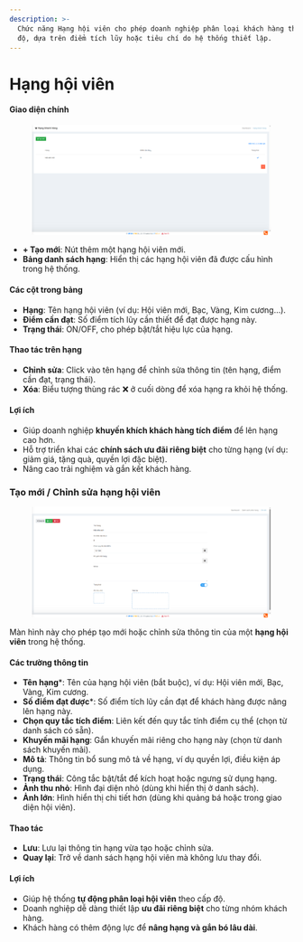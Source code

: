 ```yaml
---
description: >-
  Chức năng Hạng hội viên cho phép doanh nghiệp phân loại khách hàng theo cấp
  độ, dựa trên điểm tích lũy hoặc tiêu chí do hệ thống thiết lập.
---
```


# Hạng hội viên

#### Giao diện chính

<figure><img src="../.gitbook/assets/image (8).png" alt=""><figcaption></figcaption></figure>

* **+ Tạo mới**: Nút thêm một hạng hội viên mới.
* **Bảng danh sách hạng**: Hiển thị các hạng hội viên đã được cấu hình trong hệ thống.

#### Các cột trong bảng

* **Hạng**: Tên hạng hội viên (ví dụ: Hội viên mới, Bạc, Vàng, Kim cương…).
* **Điểm cần đạt**: Số điểm tích lũy cần thiết để đạt được hạng này.
* **Trạng thái**: ON/OFF, cho phép bật/tắt hiệu lực của hạng.

#### Thao tác trên hạng

* **Chỉnh sửa**: Click vào tên hạng để chỉnh sửa thông tin (tên hạng, điểm cần đạt, trạng thái).
* **Xóa**: Biểu tượng thùng rác ❌ ở cuối dòng để xóa hạng ra khỏi hệ thống.

#### Lợi ích

* Giúp doanh nghiệp **khuyến khích khách hàng tích điểm** để lên hạng cao hơn.
* Hỗ trợ triển khai các **chính sách ưu đãi riêng biệt** cho từng hạng (ví dụ: giảm giá, tặng quà, quyền lợi đặc biệt).
* Nâng cao trải nghiệm và gắn kết khách hàng.



### Tạo mới / Chỉnh sửa hạng hội viên

<figure><img src="../.gitbook/assets/image (1) (1).png" alt=""><figcaption></figcaption></figure>

Màn hình này cho phép tạo mới hoặc chỉnh sửa thông tin của một **hạng hội viên** trong hệ thống.

#### Các trường thông tin

* **Tên hạng**\*: Tên của hạng hội viên (bắt buộc), ví dụ: Hội viên mới, Bạc, Vàng, Kim cương.
* **Số điểm đạt được**\*: Số điểm tích lũy cần đạt để khách hàng được nâng lên hạng này.
* **Chọn quy tắc tích điểm**: Liên kết đến quy tắc tính điểm cụ thể (chọn từ danh sách có sẵn).
* **Khuyến mãi hạng**: Gắn khuyến mãi riêng cho hạng này (chọn từ danh sách khuyến mãi).
* **Mô tả**: Thông tin bổ sung mô tả về hạng, ví dụ quyền lợi, điều kiện áp dụng.
* **Trạng thái**: Công tắc bật/tắt để kích hoạt hoặc ngưng sử dụng hạng.
* **Ảnh thu nhỏ**: Hình đại diện nhỏ (dùng khi hiển thị ở danh sách).
* **Ảnh lớn**: Hình hiển thị chi tiết hơn (dùng khi quảng bá hoặc trong giao diện hội viên).

#### Thao tác

* **Lưu**: Lưu lại thông tin hạng vừa tạo hoặc chỉnh sửa.
* **Quay lại**: Trở về danh sách hạng hội viên mà không lưu thay đổi.

#### Lợi ích

* Giúp hệ thống **tự động phân loại hội viên** theo cấp độ.
* Doanh nghiệp dễ dàng thiết lập **ưu đãi riêng biệt** cho từng nhóm khách hàng.
* Khách hàng có thêm động lực để **nâng hạng và gắn bó lâu dài**.

